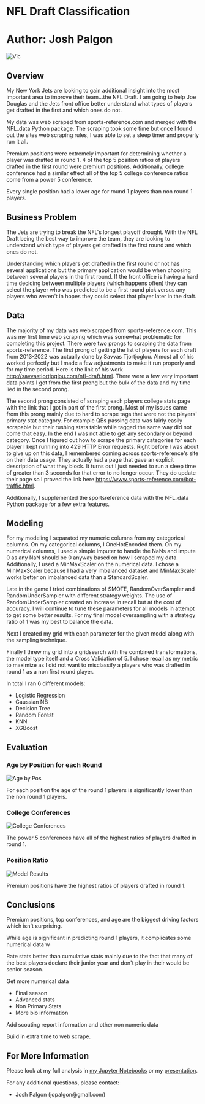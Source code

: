 # NFL Draft Classification

# **Author**: Josh Palgon

![Vic](./Images/vic.jpg)

## Overview

My New York Jets are looking to gain additional insight into the most important area to improve their team...the NFL Draft. I am going to help Joe Douglas and the Jets front office better understand what types of players get drafted in the first and which ones do not.

My data was web scraped from sports-reference.com and merged with the NFL_data Python package. The scraping took some time but once I found out the sites web scraping rules, I was able to set a sleep timer and properly run it all.

Premium positions were extremely important for determining whether a player was drafted in round 1. 4 of the top 5 position ratios of players drafted in the first round were premium positions. Additionally, college conference had a similar effect all of the top 5 college conference ratios come from a power 5 conference.

Every single position had a lower age for round 1 players than non round 1 players. 

## Business Problem

The Jets are trying to break the NFL's longest playoff drought. With the NFL Draft being the best way to improve the team, they are looking to understand which type of players get drafted in the first round and which ones do not.

Understanding which players get drafted in the first round or not has several applications but the primary application would be when choosing between several players in the first round. If the front office is having a hard time deciding between multiple players (which happens often) they can select the player who was predicted to be a first round pick versus any players who weren't in hopes they could select that player later in the draft.

## Data

The majority of my data was web scraped from sports-reference.com. This was my first time web scraping which was somewhat problematic for completing this project. There were two prongs to scraping the data from sports-reference. The first prong of getting the list of players for each draft from 2013-2022 was actually done by Savvas Tjortjoglou. Almost all of his worked perfectly but I made a few adjustments to make it run properly and for my time period. Here is the link of his work http://savvastjortjoglou.com/nfl-draft.html. There were a few very important data points I got from the first prong but the bulk of the data and my time lied in the second prong. 

The second prong consisted of scraping each players college stats page with the  link that I got in part of the first prong. Most of my issues came from this prong mainly due to hard to scrape tags that were not the players' primary stat category. For example QBs passing data was fairly easily scrapable but their rushing stats table while tagged the same way did not come that easy. In the end I was not able to get any secondary or beyond category. Once I figured out how to scrape the primary categories for each player I kept running into 429 HTTP Error requests. Right before I was about to give up on this data, I remembered coming across sports-reference's site on their data usage. They actually had a page that gave an explicit description of what they block. It turns out I just needed to run a sleep time of greater than 3 seconds for that error to no longer occur. They do update their page so I proved the link here https://www.sports-reference.com/bot-traffic.html.

Additionally, I supplemented the sportsreference data with the NFL_data Python package for a few extra features.

## Modeling

For my modeling I separated my numeric columns from my categorical columns. On my categorical columns, I OneHotEncoded them. On my numerical columns, I used a simple imputer to handle the NaNs and impute 0 as any NaN should be 0 anyway based on how I scraped my data. Additionally, I used a MinMaxScaler on the numerical data. I chose a MinMaxScaler because I had a very imbalanced dataset and MinMaxScaler works better on imbalanced data than a StandardScaler.

Late in the game I tried combinations of SMOTE, RandomOverSampler and RandomUnderSampler with different strategy weights. The use of RandomUnderSampler created an increase in recall but at the cost of accuracy. I will continue to tune these parameters for all models in attempt to get some better results. For my final model oversampling with a strategy ratio of 1 was my best to balance the data.

Next I created my grid with each parameter for the given model along with the sampling technique. 

Finally I threw my grid into a gridsearch with the combined transformations, the model type itself and a Cross Validation of 5. I chose recall as my metric to maximize as I did not want to misclassify a players who was drafted in round 1 as a non first round player.

In total I ran 6 different models:
- Logistic Regression
- Gaussian NB
- Decision Tree
- Random Forest
- KNN
- XGBoost

## Evaluation

### Age by Position for each Round
![Age by Pos](./Images/agebypos.png)

For each position the age of the round 1 players is significantly lower than the non round 1 players.

### College Conferences
![College Conferences](./Images/conferences.png)

The power 5 conferences have all of the highest ratios of players drafted in round 1.

### Position Ratio
![Model Results](./Images/posratio.png)

Premium positions have the highest ratios of players drafted in round 1.

## Conclusions

Premium positions, top conferences, and age are the biggest driving factors which isn't surprising.

While age is significant in predicting round 1 players, it complicates some numerical data w

Rate stats better than cumulative stats mainly due to the fact that many of the best players declare their junior year and don't play in their would be senior season.

Get more numerical data
- Final season
- Advanced stats
- Non Primary Stats
- More bio information

Add scouting report information and other non numeric data

Build in extra time to web scrape. 

## For More Information

Please look at my full analysis in [my Jupyter Notebooks](https://github.com/jpalgon/Draft_Classification) or my [presentation](./Draft_Classification.pdf).

For any additional questions, please contact:

<ul>
    <li>Josh Palgon (jopalgon@gmail.com)</li>
</ul>
